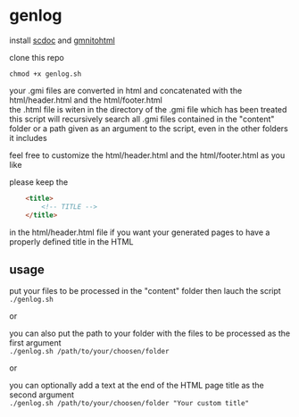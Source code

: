 # genlog

install [scdoc](https://git.sr.ht/~sircmpwn/scdoc) and [gmnitohtml](https://git.sr.ht/~adnano/gmnitohtml)

clone this repo

``` chmod +x genlog.sh ```

your .gmi files are converted in html and concatenated with the html/header.html and the html/footer.html  
the .html file is witen in the directory of the .gmi file which has been treated  
this script will recursively search all .gmi files contained in the "content" folder or a path given as an argument to the script, even in the other folders it includes

feel free to customize the html/header.html and the html/footer.html as you like

please keep the

```HTML
    <title>
        <!-- TITLE -->
    </title>
```

in the html/header.html file if you want your generated pages to have a properly defined title in the HTML

## usage

put your files to be processed in the "content" folder then lauch the script  
``` ./genlog.sh ```

or

you can also put the path to your folder with the files to be processed as the first argument  
``` ./genlog.sh /path/to/your/choosen/folder ```

or

you can optionally add a text at the end of the HTML page title as the second argument  
```./genlog.sh /path/to/your/choosen/folder "Your custom title"```
